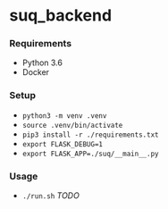 # suq_backend

### Requirements

- Python 3.6
- Docker

### Setup

- `python3 -m venv .venv`
- `source .venv/bin/activate`
- `pip3 install -r ./requirements.txt`
- `export FLASK_DEBUG=1`
- `export FLASK_APP=./suq/__main__.py`

### Usage

- `./run.sh` *TODO*
